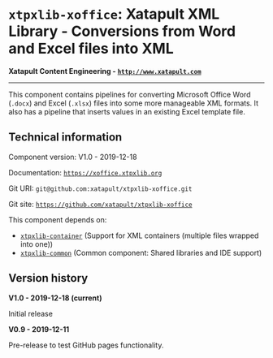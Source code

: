 # `xtpxlib-xoffice`: Xatapult XML Library - Conversions from Word and Excel files into XML

**Xatapult Content Engineering - [`http://www.xatapult.com`](http://www.xatapult.com)**

---------- 

This component contains pipelines for converting Microsoft Office Word (`.docx`) and Excel (`.xlsx`) files into some more manageable XML formats. 
It also has a pipeline that inserts values in an existing Excel template file. 

## Technical information

Component version: V1.0 - 2019-12-18

Documentation: [`https://xoffice.xtpxlib.org`](https://xoffice.xtpxlib.org)

Git URI: `git@github.com:xatapult/xtpxlib-xoffice.git`

Git site: [`https://github.com/xatapult/xtpxlib-xoffice`](https://github.com/xatapult/xtpxlib-xoffice)
      
This component depends on:
* [`xtpxlib-container`](https://container.xtpxlib.org) (Support for XML containers (multiple files wrapped into one))
* [`xtpxlib-common`](https://common.xtpxlib.org) (Common component: Shared libraries and IDE support)

## Version history

**V1.0 - 2019-12-18 (current)**

Initial release

**V0.9 - 2019-12-11**

Pre-release to test GitHub pages functionality.


